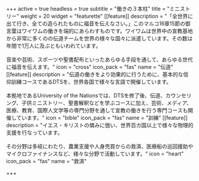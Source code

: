 +++
active = true
headless = true
subtitle = "働きの３本柱"
title = "ミニストリー"
weight = 20
widget = "featurette"
[[feature]]
description = "「全世界に出て行き、全ての造られたものに福音を伝えなさい。」このマルコ16章15節の御言葉はワイワムの働きを端的にあらわすものです。ワイワムは世界中の宣教基地から非常に多くのの伝道チームを世界の様々な国々に派遣しています。その数は年間で1万人に及ぶともいわれています。<br /><br />音楽や芸術、スポーツや聖書配布といったあらゆる手段を通して、あらゆる世代に福音を伝えます。"
icon = "cross"
icon_pack = "fas"
name = "伝道"
[[feature]]
description = "伝道の働きをより効果的に行うために、基本的な信仰訓練コースであるDTSを、世界各国で様々な言語で開催しています。<br /><br />本拠地であるUniversity of the Nationsでは、DTSを修了後、伝道、カウンセリング、子供ミニストリー、聖書解釈などを学ぶコースに加え、芸術、メディア、医療、教育、国際人文学等の専門分野を通して宣教の働きを行う専門コースも開催しています。"
icon = "bible"
icon_pack = "fas"
name = "訓練"
[[feature]]
description = "イエス・キリストの憐みに倣い、世界百カ国以上で様々な物理的支援を行なっています。<br /><br />その分野は多岐にわたり、農業支援や人身売買からの救済、医療船の巡回援助やマイクロファイナンスなど、様々な分野で活動しています。"
icon = "heart"
icon_pack = "fas"
name = "救済"

+++
